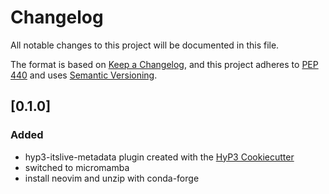 # Changelog

All notable changes to this project will be documented in this file.

The format is based on [Keep a Changelog](https://keepachangelog.com/en/1.0.0/),
and this project adheres to [PEP 440](https://www.python.org/dev/peps/pep-0440/)
and uses [Semantic Versioning](https://semver.org/spec/v2.0.0.html).

## [0.1.0]

### Added
- hyp3-itslive-metadata plugin created with the [HyP3 Cookiecutter](https://github.com/ASFHyP3/hyp3-cookiecutter)
- switched to micromamba
- install neovim and unzip with conda-forge

